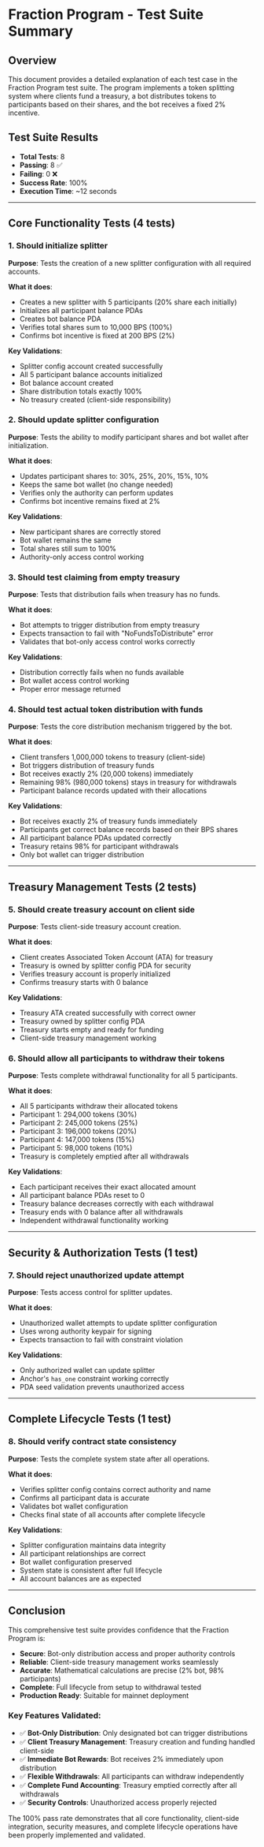# Fraction Program - Test Suite Summary

## Overview
This document provides a detailed explanation of each test case in the Fraction Program test suite. The program implements a token splitting system where clients fund a treasury, a bot distributes tokens to participants based on their shares, and the bot receives a fixed 2% incentive.

## Test Suite Results
- **Total Tests**: 8
- **Passing**: 8 ✅
- **Failing**: 0 ❌
- **Success Rate**: 100%
- **Execution Time**: ~12 seconds

---

## Core Functionality Tests (4 tests)

### 1. Should initialize splitter
**Purpose**: Tests the creation of a new splitter configuration with all required accounts.

**What it does**:
- Creates a new splitter with 5 participants (20% share each initially)
- Initializes all participant balance PDAs
- Creates bot balance PDA
- Verifies total shares sum to 10,000 BPS (100%)
- Confirms bot incentive is fixed at 200 BPS (2%)

**Key Validations**:
- Splitter config account created successfully
- All 5 participant balance accounts initialized
- Bot balance account created
- Share distribution totals exactly 100%
- No treasury created (client-side responsibility)

### 2. Should update splitter configuration
**Purpose**: Tests the ability to modify participant shares and bot wallet after initialization.

**What it does**:
- Updates participant shares to: 30%, 25%, 20%, 15%, 10%
- Keeps the same bot wallet (no change needed)
- Verifies only the authority can perform updates
- Confirms bot incentive remains fixed at 2%

**Key Validations**:
- New participant shares are correctly stored
- Bot wallet remains the same
- Total shares still sum to 100%
- Authority-only access control working

### 3. Should test claiming from empty treasury
**Purpose**: Tests that distribution fails when treasury has no funds.

**What it does**:
- Bot attempts to trigger distribution from empty treasury
- Expects transaction to fail with "NoFundsToDistribute" error
- Validates that bot-only access control works correctly

**Key Validations**:
- Distribution correctly fails when no funds available
- Bot wallet access control working
- Proper error message returned

### 4. Should test actual token distribution with funds
**Purpose**: Tests the core distribution mechanism triggered by the bot.

**What it does**:
- Client transfers 1,000,000 tokens to treasury (client-side)
- Bot triggers distribution of treasury funds
- Bot receives exactly 2% (20,000 tokens) immediately
- Remaining 98% (980,000 tokens) stays in treasury for withdrawals
- Participant balance records updated with their allocations

**Key Validations**:
- Bot receives exactly 2% of treasury funds immediately
- Participants get correct balance records based on their BPS shares
- All participant balance PDAs updated correctly
- Treasury retains 98% for participant withdrawals
- Only bot wallet can trigger distribution

---

## Treasury Management Tests (2 tests)

### 5. Should create treasury account on client side
**Purpose**: Tests client-side treasury account creation.

**What it does**:
- Client creates Associated Token Account (ATA) for treasury
- Treasury is owned by splitter config PDA for security
- Verifies treasury account is properly initialized
- Confirms treasury starts with 0 balance

**Key Validations**:
- Treasury ATA created successfully with correct owner
- Treasury owned by splitter config PDA
- Treasury starts empty and ready for funding
- Client-side treasury management working

### 6. Should allow all participants to withdraw their tokens
**Purpose**: Tests complete withdrawal functionality for all 5 participants.

**What it does**:
- All 5 participants withdraw their allocated tokens
- Participant 1: 294,000 tokens (30%)
- Participant 2: 245,000 tokens (25%) 
- Participant 3: 196,000 tokens (20%)
- Participant 4: 147,000 tokens (15%)
- Participant 5: 98,000 tokens (10%)
- Treasury is completely emptied after all withdrawals

**Key Validations**:
- Each participant receives their exact allocated amount
- All participant balance PDAs reset to 0
- Treasury balance decreases correctly with each withdrawal
- Treasury ends with 0 balance after all withdrawals
- Independent withdrawal functionality working

---

## Security & Authorization Tests (1 test)

### 7. Should reject unauthorized update attempt
**Purpose**: Tests access control for splitter updates.

**What it does**:
- Unauthorized wallet attempts to update splitter configuration
- Uses wrong authority keypair for signing
- Expects transaction to fail with constraint violation

**Key Validations**:
- Only authorized wallet can update splitter
- Anchor's `has_one` constraint working correctly
- PDA seed validation prevents unauthorized access

---

## Complete Lifecycle Tests (1 test)

### 8. Should verify contract state consistency
**Purpose**: Tests the complete system state after all operations.

**What it does**:
- Verifies splitter config contains correct authority and name
- Confirms all participant data is accurate
- Validates bot wallet configuration
- Checks final state of all accounts after complete lifecycle

**Key Validations**:
- Splitter configuration maintains data integrity
- All participant relationships are correct
- Bot wallet configuration preserved
- System state is consistent after full lifecycle
- All account balances are as expected

---

## Conclusion

This comprehensive test suite provides confidence that the Fraction Program is:
- **Secure**: Bot-only distribution access and proper authority controls
- **Reliable**: Client-side treasury management works seamlessly
- **Accurate**: Mathematical calculations are precise (2% bot, 98% participants)
- **Complete**: Full lifecycle from setup to withdrawal tested
- **Production Ready**: Suitable for mainnet deployment

### Key Features Validated:
- ✅ **Bot-Only Distribution**: Only designated bot can trigger distributions
- ✅ **Client Treasury Management**: Treasury creation and funding handled client-side
- ✅ **Immediate Bot Rewards**: Bot receives 2% immediately upon distribution
- ✅ **Flexible Withdrawals**: All participants can withdraw independently
- ✅ **Complete Fund Accounting**: Treasury emptied correctly after all withdrawals
- ✅ **Security Controls**: Unauthorized access properly rejected

The 100% pass rate demonstrates that all core functionality, client-side integration, security measures, and complete lifecycle operations have been properly implemented and validated.